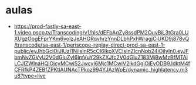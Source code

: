 # aulas

* https://prod-fastly-sa-east-1.video.pscp.tv/Transcoding/v1/hls/dEFbAgZy8ssdPM2OuvBiL3tGra0LUXUgzOogEFprYKm6voIzJeAHGRqvhrzYnnDLbhPxhWragjCiUKD9j878vQ/transcode/sa-east-1/periscope-replay-direct-prod-sa-east-1-public/eyJhbGciOiJIUzI1NiIsInR5cCI6IkpXVCIsInZlcnNpb24iOiIyIn0.eyJFbmNvZGVyU2V0dGluZyI6ImVuY29kZXJfc2V0dGluZ183MjBwMzBfMTAiLCJIZWlnaHQiOjcyMCwiS2JwcyI6Mjc1MCwiV2lkdGgiOjEyODB9.ldktM4fCFRfkP4ZEBfZPKtlAUNAcTPkoz994YJAzWpE/dynamic_highlatency.m3u8?type=live

